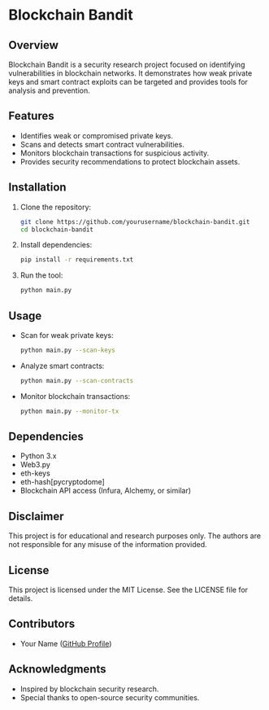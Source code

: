 # Blockchain Bandit

## Overview
Blockchain Bandit is a security research project focused on identifying vulnerabilities in blockchain networks. It demonstrates how weak private keys and smart contract exploits can be targeted and provides tools for analysis and prevention.

## Features
- Identifies weak or compromised private keys.
- Scans and detects smart contract vulnerabilities.
- Monitors blockchain transactions for suspicious activity.
- Provides security recommendations to protect blockchain assets.

## Installation
1. Clone the repository:
   ```bash
   git clone https://github.com/yourusername/blockchain-bandit.git
   cd blockchain-bandit
   ```
2. Install dependencies:
   ```bash
   pip install -r requirements.txt
   ```
3. Run the tool:
   ```bash
   python main.py
   ```

## Usage
- Scan for weak private keys:
  ```bash
  python main.py --scan-keys
  ```
- Analyze smart contracts:
  ```bash
  python main.py --scan-contracts
  ```
- Monitor blockchain transactions:
  ```bash
  python main.py --monitor-tx
  ```

## Dependencies
- Python 3.x
- Web3.py
- eth-keys
- eth-hash[pycryptodome]
- Blockchain API access (Infura, Alchemy, or similar)

## Disclaimer
This project is for educational and research purposes only. The authors are not responsible for any misuse of the information provided.

## License
This project is licensed under the MIT License. See the LICENSE file for details.

## Contributors
- Your Name ([GitHub Profile](https://github.com/yourusername))

## Acknowledgments
- Inspired by blockchain security research.
- Special thanks to open-source security communities.
